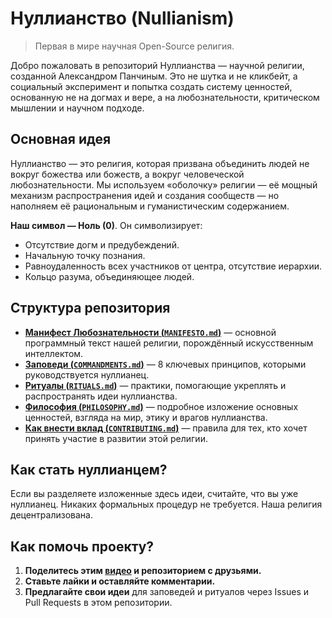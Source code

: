 # Нуллианство (Nullianism)

> Первая в мире научная Open-Source религия.

Добро пожаловать в репозиторий Нуллианства — научной религии, созданной Александром Панчиным. Это не шутка и не кликбейт, а социальный эксперимент и попытка создать систему ценностей, основанную не на догмах и вере, а на любознательности, критическом мышлении и научном подходе.

## Основная идея

Нуллианство — это религия, которая призвана объединить людей не вокруг божества или божеств, а вокруг человеческой любознательности. Мы используем «оболочку» религии — её мощный механизм распространения идей и создания сообществ — но наполняем её рациональным и гуманистическим содержанием.

**Наш символ — Ноль (0)**. Он символизирует:

- Отсутствие догм и предубеждений.
- Начальную точку познания.
- Равноудаленность всех участников от центра, отсутствие иерархии.
- Кольцо разума, объединяющее людей.

## Структура репозитория

- [**Манифест Любознательности (`MANIFESTO.md`)**](./MANIFESTO.md) — основной программный текст нашей религии, порождённый искусственным интеллектом.
- [**Заповеди (`COMMANDMENTS.md`)**](./COMMANDMENTS.md) — 8 ключевых принципов, которыми руководствуется нуллианец.
- [**Ритуалы (`RITUALS.md`)**](./RITUALS.md) — практики, помогающие укреплять и распространять идеи нуллианства.
- [**Философия (`PHILOSOPHY.md`)**](./PHILOSOPHY.md) — подробное изложение основных ценностей, взгляда на мир, этику и врагов нуллианства.
- [**Как внести вклад (`CONTRIBUTING.md`)**](./CONTRIBUTING.md) — правила для тех, кто хочет принять участие в развитии этой религии.

## Как стать нуллианцем?

Если вы разделяете изложенные здесь идеи, считайте, что вы уже нуллианец. Никаких формальных процедур не требуется. Наша религия децентрализована.

## Как помочь проекту?

1. **Поделитесь этим [видео](https://www.youtube.com/watch?v=mCErecXWGCc) и репозиторием с друзьями.**
2. **Ставьте лайки и оставляйте комментарии.**
3. **Предлагайте свои идеи** для заповедей и ритуалов через Issues и Pull Requests в этом репозитории.
